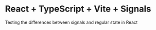 # React + TypeScript + Vite + Signals
Testing the differences between signals and regular state in React